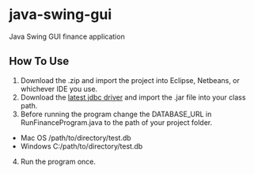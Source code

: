 # java-swing-gui
Java Swing GUI finance application

## How To Use

1. Download the .zip and import the project into Eclipse, Netbeans, or whichever IDE you use.
2. Download the [latest jdbc driver](https://bitbucket.org/xerial/sqlite-jdbc/downloads/) and import the .jar file into your class path.
3. Before running the program change the DATABASE_URL in RunFinanceProgram.java to the path of your project folder.

- Mac OS /path/to/directory/test.db
- Windows C:/path/to/directory/test.db

4. Run the program once.


